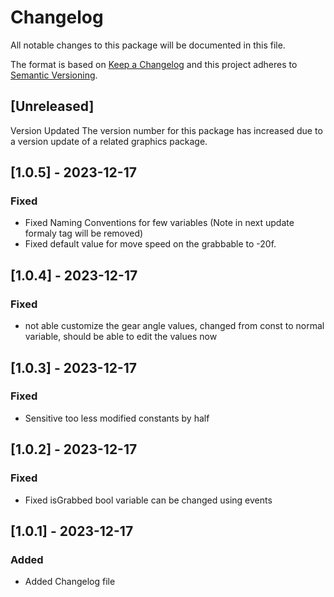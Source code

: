 # Changelog
All notable changes to this package will be documented in this file.

The format is based on [Keep a Changelog](http://keepachangelog.com/en/1.0.0/)
and this project adheres to [Semantic Versioning](http://semver.org/spec/v2.0.0.html).

## [Unreleased]

Version Updated
The version number for this package has increased due to a version update of a related graphics package.

## [1.0.5] - 2023-12-17
### Fixed
- Fixed Naming Conventions for few variables (Note in next update formaly tag will be removed)
- Fixed default value for move speed on the grabbable to -20f.

## [1.0.4] - 2023-12-17
### Fixed
- not able customize the gear angle values, changed from const to normal variable, should be able to edit the values now

## [1.0.3] - 2023-12-17
### Fixed
- Sensitive too less modified constants by half

## [1.0.2] - 2023-12-17
### Fixed
- Fixed isGrabbed bool variable can be changed using events


## [1.0.1] - 2023-12-17
### Added
- Added Changelog file

